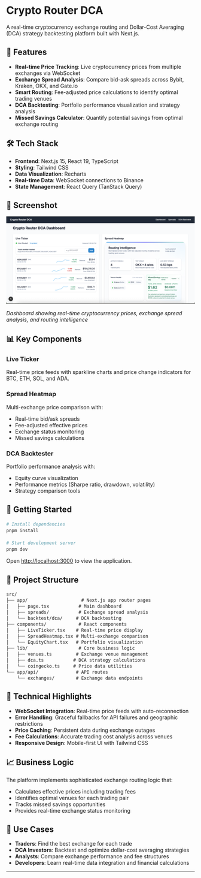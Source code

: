 # Crypto Router DCA

A real-time cryptocurrency exchange routing and Dollar-Cost Averaging (DCA) strategy backtesting platform built with Next.js.

## 🚀 Features

- **Real-time Price Tracking**: Live cryptocurrency prices from multiple exchanges via WebSocket
- **Exchange Spread Analysis**: Compare bid-ask spreads across Bybit, Kraken, OKX, and Gate.io
- **Smart Routing**: Fee-adjusted price calculations to identify optimal trading venues
- **DCA Backtesting**: Portfolio performance visualization and strategy analysis
- **Missed Savings Calculator**: Quantify potential savings from optimal exchange routing

## 🛠 Tech Stack

- **Frontend**: Next.js 15, React 19, TypeScript
- **Styling**: Tailwind CSS
- **Data Visualization**: Recharts
- **Real-time Data**: WebSocket connections to Binance
- **State Management**: React Query (TanStack Query)

## 📸 Screenshot

![Dashboard Overview](./dashboardScreensho.png)

*Dashboard showing real-time cryptocurrency prices, exchange spread analysis, and routing intelligence*

## 📊 Key Components

### Live Ticker
Real-time price feeds with sparkline charts and price change indicators for BTC, ETH, SOL, and ADA.

### Spread Heatmap
Multi-exchange price comparison with:
- Real-time bid/ask spreads
- Fee-adjusted effective prices
- Exchange status monitoring
- Missed savings calculations

### DCA Backtester
Portfolio performance analysis with:
- Equity curve visualization
- Performance metrics (Sharpe ratio, drawdown, volatility)
- Strategy comparison tools

## 🚀 Getting Started

```bash
# Install dependencies
pnpm install

# Start development server
pnpm dev
```

Open [http://localhost:3000](http://localhost:3000) to view the application.

## 📁 Project Structure

```
src/
├── app/                    # Next.js app router pages
│   ├── page.tsx           # Main dashboard
│   ├── spreads/           # Exchange spread analysis
│   └── backtest/dca/     # DCA backtesting
├── components/            # React components
│   ├── LiveTicker.tsx    # Real-time price display
│   ├── SpreadHeatmap.tsx # Multi-exchange comparison
│   └── EquityChart.tsx   # Portfolio visualization
├── lib/                   # Core business logic
│   ├── venues.ts         # Exchange venue management
│   ├── dca.ts           # DCA strategy calculations
│   └── coingecko.ts     # Price data utilities
└── app/api/              # API routes
    └── exchanges/        # Exchange data endpoints
```

## 🔧 Technical Highlights

- **WebSocket Integration**: Real-time price feeds with auto-reconnection
- **Error Handling**: Graceful fallbacks for API failures and geographic restrictions
- **Price Caching**: Persistent data during exchange outages
- **Fee Calculations**: Accurate trading cost analysis across venues
- **Responsive Design**: Mobile-first UI with Tailwind CSS

## 📈 Business Logic

The platform implements sophisticated exchange routing logic that:
- Calculates effective prices including trading fees
- Identifies optimal venues for each trading pair
- Tracks missed savings opportunities
- Provides real-time exchange status monitoring

## 🎯 Use Cases

- **Traders**: Find the best exchange for each trade
- **DCA Investors**: Backtest and optimize dollar-cost averaging strategies
- **Analysts**: Compare exchange performance and fee structures
- **Developers**: Learn real-time data integration and financial calculations

---